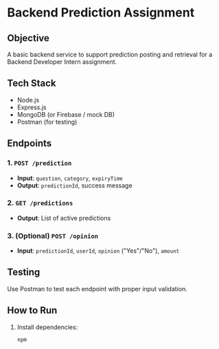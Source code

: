 # Backend Prediction Assignment

##  Objective
A basic backend service to support prediction posting and retrieval for a Backend Developer Intern assignment.

##  Tech Stack
- Node.js
- Express.js
- MongoDB (or Firebase / mock DB)
- Postman (for testing)

## Endpoints

### 1. `POST /prediction`
- **Input**: `question`, `category`, `expiryTime`
- **Output**: `predictionId`, success message

### 2. `GET /predictions`
- **Output**: List of active predictions

### 3. (Optional) `POST /opinion`
- **Input**: `predictionId`, `userId`, `opinion` ("Yes"/"No"), `amount`

##  Testing
Use Postman to test each endpoint with proper input validation.

##  How to Run

1. Install dependencies:
   ```bash
   npm 